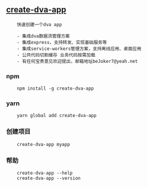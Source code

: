 ## [create-dva-app](https://github.com/Confetti7/create-dva-app)
        快速创建一个dva app

        - 集成dva数据流管理方案
        - 集成express，支持转发、实现基础服务等
        - 集成service-workers管理方案，支持离线应用、桌面应用
        - 公共代码切割缓存 业务代码按需加载
        - 有任何宝贵意见欢迎提出，邮箱地址beJoker7@yeah.net

### npm
        npm install -g create-dva-app
    
### yarn
        yarn global add create-dva-app

### 创建项目
        create-dva-app myapp

### 帮助
        create-dva-app --help
        create-dva-app --version